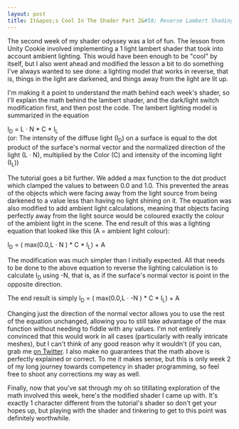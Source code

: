 ```yaml
---
layout: post
title: It&apos;s Cool In The Shader Part 2&#58; Reverse Lambert Shading
---
```


The second week of my shader odyssey was a lot of fun. The lesson from Unity Cookie involved implementing a 1 light lambert shader that took into account ambient lighting. This would have been enough to be "cool" by itself, but I also went ahead and modified the lesson a bit to do something I've always wanted to see done: a lighting model that works in reverse, that is, things in the light are darkened, and things away from the light are lit up.

I'm making it a point to understand the math behind each week's shader, so I'll explain the math behind the lambert shader, and the dark/light switch modification first, and then post the code. The lambert lighting model is summarized in the equation 

I<sub>D</sub> = L &middot; N * C * I<sub>L</sub> <br>
(or: The intensity of the diffuse light (I<sub>D</sub>) on a surface is equal to the dot product of the surface's normal vector and the normalized direction of the light (L  &middot; N), multiplied by the Color (C) and intensity of the incoming light (I<sub>L</sub>))

The tutorial goes a bit further. We added a max function to the dot product which clamped the values to between 0.0 and 1.0. This prevented the areas of the objects which were facing away from the light source from being darkened to a value less than having no light shining on it. The equation was also modified to add ambient light calculations, meaning that objects facing perfectly away from the light source would be coloured exactly the colour of the ambient light in the scene. The end result of this was a lighting equation that looked like this (A = ambient light colour): 

I<sub>D</sub> = ( max(0.0,L &middot; N ) * C * I<sub>L</sub>) + A

The modification was much simpler than I initially expected. All that needs to be done to the above equation to reverse the lighting calculation is to calculate I<sub>D</sub> using -N, that is, as if the surface's normal vector is point in the opposite direction. 

The end result is simply I<sub>D</sub> = ( max(0.0,L &middot; -N ) * C * I<sub>L</sub>) + A

Changing just the direction of the normal vector allows you to use the rest of the equation unchanged, allowing you to still take advantage of the max function without needing to fiddle with any values. I'm not entirely convinced that this would work in all cases (particularly with really intricate meshes), but I can't think of any good reason why it wouldn't (if you can, grab me [on Twitter](http://twitter.com/khalladay). I also make no guarantees that the math above is perfectly explained or correct. To me it makes sense, but this is only week 2 of my long journey towards competency in shader programming, so feel free to shoot any corrections my way as well. 

Finally, now that you've sat through my oh so titillating exploration of the math involved this week, here's the modified shader I came up with. It's exactly 1 character different from the tutorial's shader so don't get your hopes up, but playing with the shader and tinkering to get to this point was definitely worthwhile.

<script src="https://gist.github.com/khalladay/d77a2bcd09de1e726906.js" class="gist">&nbsp;</script>